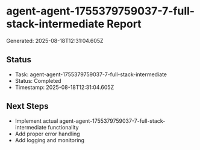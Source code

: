 # agent-agent-1755379759037-7-full-stack-intermediate Report

Generated: 2025-08-18T12:31:04.605Z

## Status
- Task: agent-agent-1755379759037-7-full-stack-intermediate
- Status: Completed
- Timestamp: 2025-08-18T12:31:04.605Z

## Next Steps
- Implement actual agent-agent-1755379759037-7-full-stack-intermediate functionality
- Add proper error handling
- Add logging and monitoring
